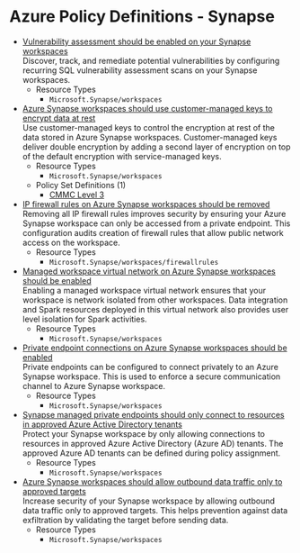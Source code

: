 # Azure Policy Definitions - Synapse

* [Vulnerability assessment should be enabled on your Synapse workspaces](https://github.com/Azure/azure-policy/tree/master/built-in-policies/policyDefinitions/Synapse/ASC_SQLVulnerabilityAssessmentOnSynapse_Audit.json)  
  Discover, track, and remediate potential vulnerabilities by configuring recurring SQL vulnerability assessment scans on your Synapse workspaces. 
  * Resource Types 
    * `Microsoft.Synapse/workspaces` 
* [Azure Synapse workspaces should use customer-managed keys to encrypt data at rest](https://github.com/Azure/azure-policy/tree/master/built-in-policies/policyDefinitions/Synapse/SynapseWorkspaceCMK_Audit.json)  
  Use customer-managed keys to control the encryption at rest of the data stored in Azure Synapse workspaces. Customer-managed keys deliver double encryption by adding a second layer of encryption on top of the default encryption with service-managed keys. 
  * Resource Types 
    * `Microsoft.Synapse/workspaces` 
  * Policy Set Definitions (1)  
    * [CMMC Level 3](https://github.com/Azure/azure-policy/tree/master/built-in-policies/policySetDefinitions/Regulatory%20Compliance/CMMC_L3.json)  
* [IP firewall rules on Azure Synapse workspaces should be removed](https://github.com/Azure/azure-policy/tree/master/built-in-policies/policyDefinitions/Synapse/SynapseWorkspaceFirewallRules_Audit.json)  
  Removing all IP firewall rules improves security by ensuring your Azure Synapse workspace can only be accessed from a private endpoint. This configuration audits creation of firewall rules that allow public network access on the workspace. 
  * Resource Types 
    * `Microsoft.Synapse/workspaces/firewallrules` 
* [Managed workspace virtual network on Azure Synapse workspaces should be enabled](https://github.com/Azure/azure-policy/tree/master/built-in-policies/policyDefinitions/Synapse/SynapseWorkspaceManagedVnet_Audit.json)  
  Enabling a managed workspace virtual network ensures that your workspace is network isolated from other workspaces. Data integration and Spark resources deployed in this virtual network also provides user level isolation for Spark activities. 
  * Resource Types 
    * `Microsoft.Synapse/workspaces` 
* [Private endpoint connections on Azure Synapse workspaces should be enabled](https://github.com/Azure/azure-policy/tree/master/built-in-policies/policyDefinitions/Synapse/SynapseWorkspaceUsePrivateLinks_Audit.json)  
  Private endpoints can be configured to connect privately to an Azure Synapse workspace. This is used to enforce a secure communication channel to Azure Synapse workspace. 
  * Resource Types 
    * `Microsoft.Synapse/workspaces` 
* [Synapse managed private endpoints should only connect to resources in approved Azure Active Directory tenants](https://github.com/Azure/azure-policy/tree/master/built-in-policies/policyDefinitions/Synapse/Workspace_DataExfiltrationPrevention_Deny.json)  
  Protect your Synapse workspace by only allowing connections to resources in approved Azure Active Directory (Azure AD) tenants. The approved Azure AD tenants can be defined during policy assignment. 
  * Resource Types 
    * `Microsoft.Synapse/workspaces` 
* [Azure Synapse workspaces should allow outbound data traffic only to approved targets](https://github.com/Azure/azure-policy/tree/master/built-in-policies/policyDefinitions/Synapse/Workspace_RestrictOutboundDataTraffic_Audit.json)  
  Increase security of your Synapse workspace by allowing outbound data traffic only to approved targets. This helps prevention against data exfiltration by validating the target before sending data. 
  * Resource Types 
    * `Microsoft.Synapse/workspaces` 
